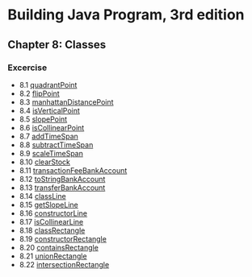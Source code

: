 # Building Java Program, 3rd edition

## Chapter 8: Classes

### Excercise

+ 8.1 [quadrantPoint](quadrantPoint.java)
+ 8.2 [flipPoint](flipPoint.java)
+ 8.3 [manhattanDistancePoint](manhattanDistancePoint.java)
+ 8.4 [isVerticalPoint](isVerticalPoint.java)
+ 8.5 [slopePoint](slopePoint.java)
+ 8.6 [isCollinearPoint](isCollinearPoint.java)
+ 8.7 [addTimeSpan](addTimeSpan.java)
+ 8.8 [subtractTimeSpan](subtractTimeSpan.java)
+ 8.9 [scaleTimeSpan](scaleTimeSpan.java)
+ 8.10 [clearStock](clearStock.java)
+ 8.11 [transactionFeeBankAccount](transactionFeeBankAccount.java)
+ 8.12 [toStringBankAccount](toStringBankAccount.java)
+ 8.13 [transferBankAccount](transferBankAccount.java)
+ 8.14 [classLine](classLine.java)
+ 8.15 [getSlopeLine](getSlopeLine.java)
+ 8.16 [constructorLine](constructorLine.java)
+ 8.17 [isCollinearLine](isCollinearLine.java)
+ 8.18 [classRectangle](classRectangle.java)
+ 8.19 [constructorRectangle](constructorRectangle.java)
+ 8.20 [containsRectangle](containsRectangle.java)
+ 8.21 [unionRectangle](unionRectangle.java)
+ 8.22 [intersectionRectangle](intersectionRectangle.java)
